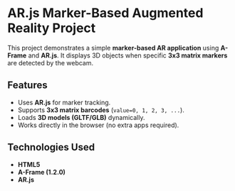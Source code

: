 # AR.js Marker-Based Augmented Reality Project

This project demonstrates a simple **marker-based AR application** using **A-Frame** and **AR.js**. It displays 3D objects when specific **3x3 matrix markers** are detected by the webcam.

##  Features
- Uses **AR.js** for marker tracking.
- Supports **3x3 matrix barcodes** (`value=0, 1, 2, 3, ...`).
- Loads **3D models (GLTF/GLB)** dynamically.
- Works directly in the browser (no extra apps required).

##  Technologies Used
- **HTML5**
- **A-Frame (1.2.0)**
- **AR.js**

